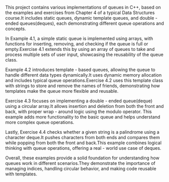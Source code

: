This project contains various implementations of queues in C++, based on the examples and exercises from Chapter 4 of a typical Data Structures course.It includes static queues, dynamic template queues, and double - ended queues(deques), each demonstrating different queue operations and concepts.

In Example 4.1, a simple static queue is implemented using arrays, with functions for inserting, removing, and checking if the queue is full or empty.Exercise 4.1 extends this by using an array of queues to take and process multiple sets of user input, showcasing the reusability of the queue class.

Example 4.2 introduces template - based queues, allowing the queue to handle different data types dynamically.It uses dynamic memory allocation and includes typical queue operations.Exercise 4.2 uses this template class with strings to store and remove the names of friends, demonstrating how templates make the queue more flexible and reusable.

Exercise 4.3 focuses on implementing a double - ended queue(deque) using a circular array.It allows insertion and deletion from both the front and back, with proper wrap - around logic using the modulo operator. This example adds more functionality to the basic queue and helps understand more complex queue operations.

Lastly, Exercise 4.4 checks whether a given string is a palindrome using a character deque.It pushes characters from both ends and compares them while popping from both the front and back.This example combines logical thinking with queue operations, offering a real - world use case of deques.

Overall, these examples provide a solid foundation for understanding how queues work in different scenarios.They demonstrate the importance of managing indices, handling circular behavior, and making code reusable with templates.




